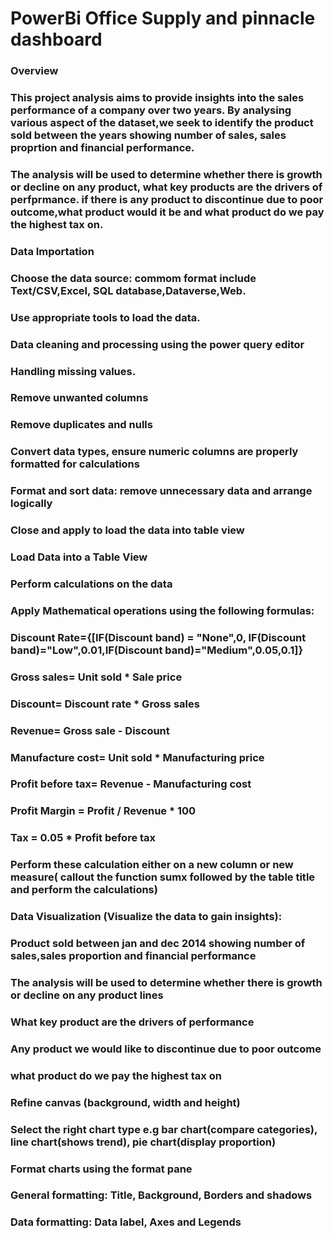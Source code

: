 # PowerBi Office Supply and pinnacle dashboard

### Overview
### This project analysis aims to provide insights into the sales performance of a company over two years. By analysing various aspect of the dataset,we seek to identify the product sold between the years showing number of sales, sales proprtion and financial performance.
### The analysis will be used to determine whether there is growth or decline on any product, what key products are the drivers of perfprmance. if there is any product to discontinue due to poor outcome,what product would it be and what product do we pay the highest tax on.



### Data Importation
### Choose the data source: commom format include Text/CSV,Excel, SQL database,Dataverse,Web.
### Use appropriate tools to load the data.


### Data cleaning and processing using the power query editor
### Handling missing values.
### Remove unwanted columns
### Remove duplicates and nulls
### Convert data types, ensure numeric columns are properly formatted for calculations
### Format and sort data: remove unnecessary data and arrange logically
### Close and apply to load the data into table view


### Load Data into a Table View
### Perform calculations on the data
### Apply Mathematical operations using the following formulas:
### Discount Rate={[IF(Discount band) = "None",0, IF(Discount band)="Low",0.01,IF(Discount band)="Medium",0.05,0.1]}
### Gross sales= Unit sold * Sale price
### Discount= Discount rate * Gross sales
### Revenue= Gross sale - Discount
### Manufacture cost= Unit sold * Manufacturing price
### Profit before tax= Revenue - Manufacturing cost
### Profit Margin = Profit / Revenue * 100
### Tax = 0.05 * Profit before tax
### Perform these calculation either on a new column or new measure( callout the function sumx followed by the table title and perform the calculations)


### Data Visualization (Visualize the data to gain insights):
### Product sold between jan and dec 2014 showing number of sales,sales proportion and financial performance
### The analysis will be used to determine whether there is growth or decline on any product lines
### What key product are the drivers of performance
### Any product we would like to discontinue due to poor outcome
### what product do we pay the highest tax on

### Refine canvas (background, width and height)
### Select the right chart type e.g bar chart(compare categories), line chart(shows trend), pie chart(display proportion)
### Format charts using the format pane
### General formatting: Title, Background, Borders and shadows
### Data formatting: Data label, Axes and Legends


    

